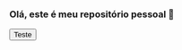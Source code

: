 ### Olá, este é meu repositório pessoal 👋

<!--
- 🌱 Atualmente estou cursando etec(Desenvolvimento de sistema)...
- 📫 Email:kayky7277@gmail.com
-Cursos em geral:Informática básica, espanhol(nivel médio), javascript básico, Linguagem C básica.
-->
<button>Teste</button>